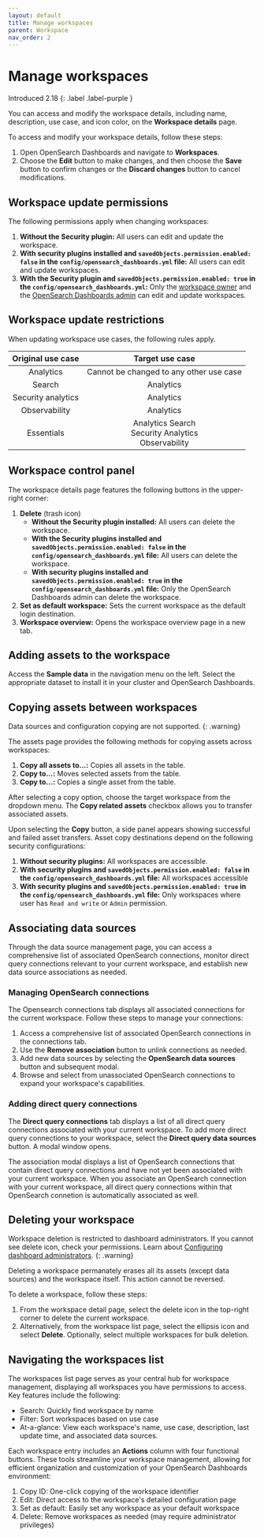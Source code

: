 ```yaml
---
layout: default
title: Manage workspaces
parent: Workspace
nav_order: 2
---
```


# Manage workspaces
Introduced 2.18
{: .label .label-purple }

You can access and modify the workspace details, including name, description, use case, and icon color, on the **Workspace details** page. 

To access and modify your workspace details, follow these steps: 

1. Open OpenSearch Dashboards and navigate to **Workspaces**.
2. Choose the **Edit** button to make changes, and then choose the **Save** button to confirm changes or the **Discard changes** button to cancel modifications.

## Workspace update permissions

The following permissions apply when changing workspaces:

1. **Without the Security plugin:** All users can edit and update the workspace.
2. **With security plugins installed and `savedObjects.permission.enabled: false` in the `config/opensearch_dashboards.yml` file:** All users can edit and update workspaces.
3. **With the Security plugin and `savedObjects.permission.enabled: true` in the `config/opensearch_dashboards.yml`:** Only the [workspace owner]({{site.url}}{{site.baseurl}}/dashboards/workspace/workspace-acl/#define-collaborators-for-your-workspaces) and the [OpenSearch Dashboards admin]({{site.url}}{{site.baseurl}}/dashboards/workspace/workspace-acl/#config-dashboard-admin) can edit and update workspaces.

## Workspace update restrictions 

When updating workspace use cases, the following rules apply.

Original use case | Target use case |
:---: | :---:
Analytics  | Cannot be changed to any other use case
Search  | Analytics
Security analytics  | Analytics
Observability  | Analytics
Essentials  |    Analytics Search<br> Security Analytics<br> Observability

## Workspace control panel

The workspace details page features the following buttons in the upper-right corner:

1. **Delete** (trash icon)
    - **Without the Security plugin installed:** All users can delete the workspace.
    - **With the Security plugins installed and `savedObjects.permission.enabled: false` in the `config/opensearch_dashboards.yml` file:** All users can delete the workspace.
    - **With security plugins installed and `savedObjects.permission.enabled: true` in the `config/opensearch_dashboards.yml` file:** Only the OpenSearch Dashboards admin can delete the workspace.
2. **Set as default workspace:** Sets the current workspace as the default login destination.
3. **Workspace overview:** Opens the workspace overview page in a new tab.

## Adding assets to the workspace

Access the **Sample data** in the navigation menu on the left. Select the appropriate dataset to install it in your cluster and OpenSearch Dashboards.

## Copying assets between workspaces

Data sources and configuration copying are not supported.
{: .warning}

The assets page provides the following methods for copying assets across workspaces:

1. **Copy all assets to...:** Copies all assets in the table.
2. **Copy to...:** Moves selected assets from the table.
3. **Copy to...:** Copies a single asset from the table.

After selecting a copy option, choose the target workspace from the dropdown menu. The **Copy related assets** checkbox allows you to transfer associated assets.

Upon selecting the **Copy** button, a side panel appears showing successful and failed asset transfers. Asset copy destinations depend on the following security configurations:
 
1. **Without security plugins:** All workspaces are accessible.
2. **With security plugins and `savedObjects.permission.enabled: false` in the `config/opensearch_dashboards.yml` file:** All workspaces accessible
3. **With security plugins and `savedObjects.permission.enabled: true` in the `config/opensearch_dashboards.yml` file:** Only workspaces where user has `Read and write` or `Admin` permission.

## Associating data sources

Through the data source management page, you can access a comprehensive list of associated OpenSearch connections, monitor direct query connections relevant to your current workspace, and establish new data source associations as needed.

### Managing OpenSearch connections

The Opensearch connections tab displays all associated connections for the current workspace. Follow these steps to manage your connections:

1. Access a comprehensive list of associated OpenSearch connections in the connections tab.
2. Use the **Remove association** button to unlink connections as needed.
3. Add new data sources by selecting the **OpenSearch data sources** button and subsequent modal.
4. Browse and select from unassociated OpenSearch connections to expand your workspace's capabilities.

### Adding direct query connections

The **Direct query connections** tab displays a list of all direct query connections associated with your current workspace. To add more direct query connections to your workspace, select the **Direct query data sources** button. A modal window opens.

The association modal displays a list of OpenSearch connections that contain direct query connections and have not yet been associated with your current workspace. When you associate an OpenSearch connection with your current workspace, all direct query connections within that OpenSearch connetion is automatically associated as well.

## Deleting your workspace

Workspace deletion is restricted to dashboard administrators. If you cannot see delete icon, check your permissions. Learn about [Configuring dashboard administrators]({{site.url}}{{site.baseurl}}/dashboards/workspace/workspace-acl/#config-dashboard-admin).
{: .warning}

Deleting a workspace permanately erases all its assets (except data sources) and the workspace itself. This action cannot be reversed.

To delete a workspace, follow these steps:

1. From the workspace detail page, select the delete icon in the top-right corner to delete the current workspace.
2. Alternatively, from the workspace list page, select the ellipsis icon and select **Delete**. Optionally, select multiple workspaces for bulk deletion.

## Navigating the workspaces list

The workspaces list page serves as your central hub for workspace management, displaying all workspaces you have permissions to access. Key features include the following: 

- Search: Quickly find workspace by name
- Filter: Sort workspaces based on use case
- At-a-glance: View each workspace's name, use case, description, last update time, and associated data sources.

Each workspace entry includes an **Actions** column with four functional buttons. These tools streamline your workspace management, allowing for efficient organization and customization of your OpenSearch Dashboards environment:

1. Copy ID: One-click copying of the workspace identifier
2. Edit: Direct access to the workspace's detailed configuration page
3. Set as default: Easily set any workspace as your default workspace
4. Delete: Remove workspaces as needed (may require administrator privileges)
